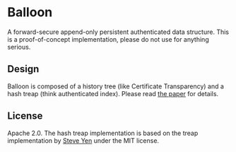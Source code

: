 # Balloon
A forward-secure append-only persistent authenticated data structure.
This is a proof-of-concept implementation, please do not use for anything serious.

## Design
Balloon is composed of a history tree (like Certificate Transparency) and a
hash treap (think authenticated index).
Please read [the paper](https://eprint.iacr.org/2015/007) for details.

## License
Apache 2.0. The hash treap implementation is based on the treap implementation
by [Steve Yen](https://github.com/steveyen/gtreap) under the MIT license.

